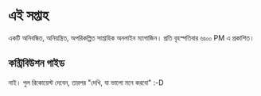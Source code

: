 # এই সপ্তাহ
একটি অনিবন্ধিত, অনিয়ন্ত্রিত, অপরিকল্পিত সাপ্তাহিক অনলাইন ম্যাগাজিন।
প্রতি বৃহস্পতিবার ৬ঃ০০ PM এ প্রকাশিত।

## কন্ট্রিবিউশন গাইড
নাই। পুল রিকোয়েস্ট দেবেন, তারপর "দেখি, যা ভালো মনে করবো" :-D 
